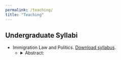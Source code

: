```yaml
---
permalink: /teaching/
title: "Teaching"
---
```


## Undergraduate Syllabi
-   Immigration Law and Politics. [Download syllabus](https://www.dropbox.com/scl/fi/is2izu019fgb6iyplt95m/Immigration_Law_and_Politcs-2.pdf?rlkey=9cl9emvncpr3dk48piweo9shz&st=k6nlx7a4&dl=0).
    -   <details>

        <summary>Abstract:</summary>

        How do institutional contexts influence the effect of judge identities on decisions? Identities affect judge behavior when the legal question before the judge is salient to their identity. I argue that when judges lack the independence to make these connections, the influence of identities diminishes. I study immigration courts, where an immigrant identity would be naturally salient to judge decisions but for the lack of discretion. I collect an original dataset on judge backgrounds and analyzed two consequential immigration decisions: the granting of continuances and relief decisions from deportation. I find that with discretion judges with immigrant backgrounds will be more likely to grant continuances. In contrast to previous findings in judicial politics, without discretion the connection between their identity and outcomes becomes insignificant. I provide a novel institutional explanation for the relationship between judge identities and law and a novel focus on how immigrant identities can affect judicial behavior.

        </details>
